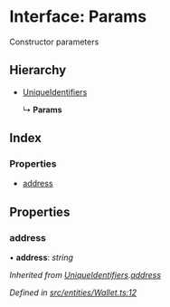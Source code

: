 # Interface: Params

Constructor parameters

## Hierarchy

- [UniqueIdentifiers](_entities_wallet_.uniqueidentifiers.md)

  ↳ **Params**

## Index

### Properties

- [address](_entities_wallet_.params.md#address)

## Properties

### address

• **address**: _string_

_Inherited from [UniqueIdentifiers](_entities_wallet_.uniqueidentifiers.md).[address](_entities_wallet_.uniqueidentifiers.md#address)_

_Defined in [src/entities/Wallet.ts:12](https://github.com/PolymathNetwork/polymath-sdk/blob/c47ae7a/src/entities/Wallet.ts#L12)_
